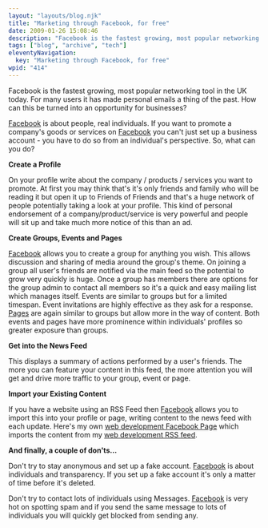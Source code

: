 ```yaml
---
layout: "layouts/blog.njk"
title: "Marketing through Facebook, for free"
date: 2009-01-26 15:08:46
description: "Facebook is the fastest growing, most popular networking tool in the UK today"
tags: ["blog", "archive", "tech"]
eleventyNavigation:
  key: "Marketing through Facebook, for free"
wpid: "414"
---
```


Facebook is the fastest growing, most popular networking tool in the UK today. For many users it has made personal emails a thing of the past. How can this be turned into an opportunity for businesses?

<a href="https://www.facebook.com" target="_blank">Facebook</a> is about people, real individuals. If you want to promote a company's goods or services on <a href="https://www.facebook.com" target="_blank">Facebook</a> you can't just set up a business account - you have to do so from an individual's perspective. So, what can you do?

<strong>Create a Profile</strong>

On your profile write about the company / products / services you want to promote. At first you may think that's it's only friends and family who will be reading it but open it up to Friends of Friends and that's a huge network of people potentially taking a look at your profile. This kind of personal endorsement of a company/product/service is very powerful and people will sit up and take much more notice of this than an ad.

<strong>Create Groups, Events and Pages</strong>

<a href="https://www.facebook.com" target="_blank">Facebook</a> allows you to create a group for anything you wish. This allows discussion and sharing of media around the group's theme. On joining a group all user's friends are notified via the main feed so the potential to grow very quickly is huge. Once a group has members there are options for the group admin to contact all members so it's a quick and easy mailing list which manages itself. Events are similar to groups but for a limited timespan. Event invitations are highly effective as they ask for a response. <a href="https://www.facebook.com/pages/create.php" target="_blank">Pages</a> are again similar to groups but allow more in the way of content. Both events and pages have more prominence within individuals' profiles so greater exposure than groups.

<strong>Get into the News Feed</strong>

This displays a summary of actions performed by a user's friends. The more you can feature your content in this feed, the more attention you will get and drive more traffic to your group, event or page.

<strong>Import your Existing Content</strong>

If you have a website using an RSS Feed then <a href="https://www.facebook.com" target="_blank">Facebook</a> allows you to import this into your profile or page, writing content to the news feed with each update. Here's my own <a href="https://www.facebook.com/home.php?src=fftb#/pages/Chris-Smith-Web-Development/6761319987" target="_blank">web development Facebook Page</a> which imports the content from my <a href="https://www.chris-smith-web.com/wp/?feed=rss2" target="_blank">web development RSS feed</a>.<a href="https://www.facebook.com/home.php?src=fftb#/pages/Chris-Smith-Web-Development/6761319987" target="_blank"></a>

<strong>And finally, a couple of don'ts...</strong>

Don't try to stay anonymous and set up a fake account. <a href="https://www.facebook.com" target="_blank">Facebook</a> is about individuals and transparency. If you set up a fake account it's only a matter of time before it's deleted.

Don't try to contact lots of individuals using Messages. <a href="https://www.facebook.com" target="_blank">Facebook</a> is very hot on spotting spam and if you send the same message to lots of individuals you will quickly get blocked from sending any.
